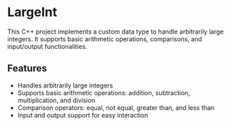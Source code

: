 # LargeInt  

This C++ project implements a custom data type to handle arbitrarily large integers. It supports basic arithmetic operations, comparisons, and input/output functionalities.  

## Features  
- Handles arbitrarily large integers  
- Supports basic arithmetic operations: addition, subtraction, multiplication, and division  
- Comparison operators: equal, not equal, greater than, and less than  
- Input and output support for easy interaction  
